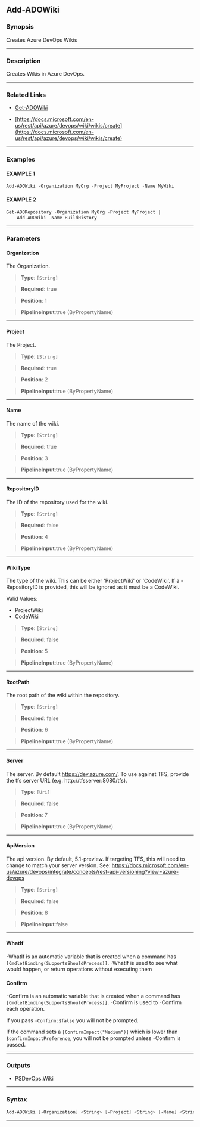 Add-ADOWiki
-----------
### Synopsis
Creates Azure DevOps Wikis

---
### Description

Creates Wikis in Azure DevOps.

---
### Related Links
* [Get-ADOWiki](Get-ADOWiki.md)



* [https://docs.microsoft.com/en-us/rest/api/azure/devops/wiki/wikis/create](https://docs.microsoft.com/en-us/rest/api/azure/devops/wiki/wikis/create)



---
### Examples
#### EXAMPLE 1
```PowerShell
Add-ADOWiki -Organization MyOrg -Project MyProject -Name MyWiki
```

#### EXAMPLE 2
```PowerShell
Get-ADORepository -Organization MyOrg -Project MyProject |
    Add-ADOWiki -Name BuildHistory
```

---
### Parameters
#### **Organization**

The Organization.



> **Type**: ```[String]```

> **Required**: true

> **Position**: 1

> **PipelineInput**:true (ByPropertyName)



---
#### **Project**

The Project.



> **Type**: ```[String]```

> **Required**: true

> **Position**: 2

> **PipelineInput**:true (ByPropertyName)



---
#### **Name**

The name of the wiki.



> **Type**: ```[String]```

> **Required**: true

> **Position**: 3

> **PipelineInput**:true (ByPropertyName)



---
#### **RepositoryID**

The ID of the repository used for the wiki.



> **Type**: ```[String]```

> **Required**: false

> **Position**: 4

> **PipelineInput**:true (ByPropertyName)



---
#### **WikiType**

The type of the wiki.  This can be either 'ProjectWiki' or 'CodeWiki'.
If a -RepositoryID is provided, this will be ignored as it must be a CodeWiki.



Valid Values:

* ProjectWiki
* CodeWiki



> **Type**: ```[String]```

> **Required**: false

> **Position**: 5

> **PipelineInput**:true (ByPropertyName)



---
#### **RootPath**

The root path of the wiki within the repository.



> **Type**: ```[String]```

> **Required**: false

> **Position**: 6

> **PipelineInput**:true (ByPropertyName)



---
#### **Server**

The server.  By default https://dev.azure.com/.
To use against TFS, provide the tfs server URL (e.g. http://tfsserver:8080/tfs).



> **Type**: ```[Uri]```

> **Required**: false

> **Position**: 7

> **PipelineInput**:true (ByPropertyName)



---
#### **ApiVersion**

The api version.  By default, 5.1-preview.
If targeting TFS, this will need to change to match your server version.
See: https://docs.microsoft.com/en-us/azure/devops/integrate/concepts/rest-api-versioning?view=azure-devops



> **Type**: ```[String]```

> **Required**: false

> **Position**: 8

> **PipelineInput**:false



---
#### **WhatIf**
-WhatIf is an automatic variable that is created when a command has ```[CmdletBinding(SupportsShouldProcess)]```.
-WhatIf is used to see what would happen, or return operations without executing them
#### **Confirm**
-Confirm is an automatic variable that is created when a command has ```[CmdletBinding(SupportsShouldProcess)]```.
-Confirm is used to -Confirm each operation.
    
If you pass ```-Confirm:$false``` you will not be prompted.
    
    
If the command sets a ```[ConfirmImpact("Medium")]``` which is lower than ```$confirmImpactPreference```, you will not be prompted unless -Confirm is passed.

---
### Outputs
* PSDevOps.Wiki




---
### Syntax
```PowerShell
Add-ADOWiki [-Organization] <String> [-Project] <String> [-Name] <String> [[-RepositoryID] <String>] [[-WikiType] <String>] [[-RootPath] <String>] [[-Server] <Uri>] [[-ApiVersion] <String>] [-WhatIf] [-Confirm] [<CommonParameters>]
```
---
